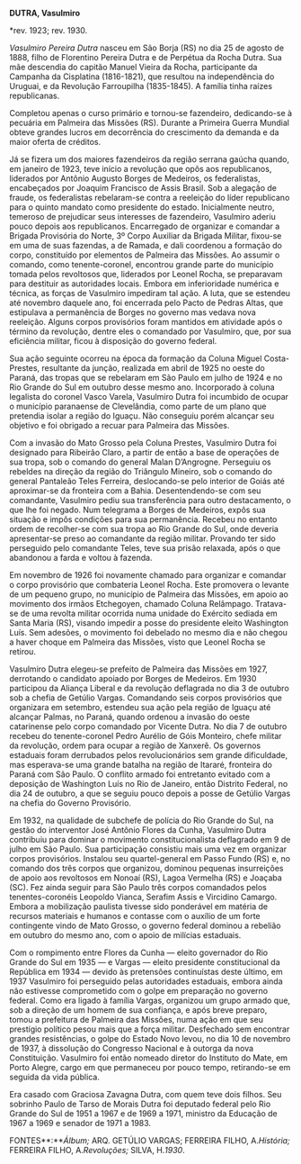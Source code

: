 **DUTRA, Vasulmiro**

\*rev. 1923; rev. 1930.

*Vasulmiro Pereira Dutra* nasceu em São Borja (RS) no dia 25 de agosto
de 1888, filho de Florentino Pereira Dutra e de Perpétua da Rocha Dutra.
Sua mãe descendia do capitão Manuel Vieira da Rocha, participante da
Campanha da Cisplatina (1816-1821), que resultou na independência do
Uruguai, e da Revolução Farroupilha (1835-1845). A família tinha raízes
republicanas.

Completou apenas o curso primário e tornou-se fazendeiro, dedicando-se à
pecuária em Palmeira das Missões (RS). Durante a Primeira Guerra Mundial
obteve grandes lucros em decorrência do crescimento da demanda e da
maior oferta de créditos.

Já se fizera um dos maiores fazendeiros da região serrana gaúcha quando,
em janeiro de 1923, teve início a revolução que opôs aos republicanos,
liderados por Antônio Augusto Borges de Medeiros, os federalistas,
encabeçados por Joaquim Francisco de Assis Brasil. Sob a alegação de
fraude, os federalistas rebelaram-se contra a reeleição do líder
republicano para o quinto mandato como presidente do estado.
Inicialmente neutro, temeroso de prejudicar seus interesses de
fazendeiro, Vasulmiro aderiu pouco depois aos republicanos. Encarregado
de organizar e comandar a Brigada Provisória do Norte, 3º Corpo Auxiliar
da Brigada Militar, fixou-se em uma de suas fazendas, a de Ramada, e
dali coordenou a formação do corpo, constituído por elementos de
Palmeira das Missões. Ao assumir o comando, como tenente-coronel,
encontrou grande parte do município tomada pelos revoltosos que,
liderados por Leonel Rocha, se preparavam para destituir as autoridades
locais. Embora em inferioridade numérica e técnica, as forças de
Vasulmiro impediram tal ação. A luta, que se estendeu até novembro
daquele ano, foi encerrada pelo Pacto de Pedras Altas, que estipulava a
permanência de Borges no governo mas vedava nova reeleição. Alguns
corpos provisórios foram mantidos em atividade após o término da
revolução, dentre eles o comandado por Vasulmiro, que, por sua
eficiência militar, ficou à disposição do governo federal.

Sua ação seguinte ocorreu na época da formação da Coluna Miguel
Costa-Prestes, resultante da junção, realizada em abril de 1925 no oeste
do Paraná, das tropas que se rebelaram em São Paulo em julho de 1924 e
no Rio Grande do Sul em outubro desse mesmo ano. Incorporado à coluna
legalista do coronel Vasco Varela, Vasulmiro Dutra foi incumbido de
ocupar o município paranaense de Clevelândia, como parte de um plano que
pretendia isolar a região do Iguaçu. Não conseguiu porém alcançar seu
objetivo e foi obrigado a recuar para Palmeira das Missões.

Com a invasão do Mato Grosso pela Coluna Prestes, Vasulmiro Dutra foi
designado para Ribeirão Claro, a partir de então a base de operações de
sua tropa, sob o comando do general Malan D’Angrogne. Perseguiu os
rebeldes na direção da região do Triângulo Mineiro, sob o comando do
general Pantaleão Teles Ferreira, deslocando-se pelo interior de Goiás
até aproximar-se da fronteira com a Bahia. Desentendendo-se com seu
comandante, Vasulmiro pediu sua transferência para outro destacamento, o
que lhe foi negado. Num telegrama a Borges de Medeiros, expôs sua
situação e impôs condições para sua permanência. Recebeu no entanto
ordem de recolher-se com sua tropa ao Rio Grande do Sul, onde deveria
apresentar-se preso ao comandante da região militar. Provando ter sido
perseguido pelo comandante Teles, teve sua prisão relaxada, após o que
abandonou a farda e voltou à fazenda.

Em novembro de 1926 foi novamente chamado para organizar e comandar o
corpo provisório que combateria Leonel Rocha. Este promovera o levante
de um pequeno grupo, no município de Palmeira das Missões, em apoio ao
movimento dos irmãos Etchegoyen, chamado Coluna Relâmpago. Tratava-se de
uma revolta militar ocorrida numa unidade do Exército sediada em Santa
Maria (RS), visando impedir a posse do presidente eleito Washington
Luís. Sem adesões, o movimento foi debelado no mesmo dia e não chegou a
haver choque em Palmeira das Missões, visto que Leonel Rocha se retirou.

Vasulmiro Dutra elegeu-se prefeito de Palmeira das Missões em 1927,
derrotando o candidato apoiado por Borges de Medeiros. Em 1930
participou da Aliança Liberal e da revolução deflagrada no dia 3 de
outubro sob a chefia de Getúlio Vargas. Comandando seis corpos
provisórios que organizara em setembro, estendeu sua ação pela região de
Iguaçu até alcançar Palmas, no Paraná, quando ordenou a invasão do oeste
catarinense pelo corpo comandado por Vicente Dutra. No dia 7 de outubro
recebeu do tenente-coronel Pedro Aurélio de Góis Monteiro, chefe militar
da revolução, ordem para ocupar a região de Xanxerê. Os governos
estaduais foram derrubados pelos revolucionários sem grande dificuldade,
mas esperava-se uma grande batalha na região de Itararé, fronteira do
Paraná com São Paulo. O conflito armado foi entretanto evitado com a
deposição de Washington Luís no Rio de Janeiro, então Distrito Federal,
no dia 24 de outubro, a que se seguiu pouco depois a posse de Getúlio
Vargas na chefia do Governo Provisório.

Em 1932, na qualidade de subchefe de polícia do Rio Grande do Sul, na
gestão do interventor José Antônio Flores da Cunha, Vasulmiro Dutra
contribuiu para dominar o movimento constitucionalista deflagrado em 9
de julho em São Paulo. Sua participação consistiu mais uma vez em
organizar corpos provisórios. Instalou seu quartel-general em Passo
Fundo (RS) e, no comando dos três corpos que organizou, dominou pequenas
insurreições de apoio aos revoltosos em Nonoaí (RS), Lagoa Vermelha (RS)
e Joaçaba (SC). Fez ainda seguir para São Paulo três corpos comandados
pelos tenentes-coronéis Leopoldo Vianca, Serafim Assis e Vircidino
Camargo. Embora a mobilização paulista tivesse sido ponderável em
matéria de recursos materiais e humanos e contasse com o auxílio de um
forte contingente vindo de Mato Grosso, o governo federal dominou a
rebelião em outubro do mesmo ano, com o apoio de milícias estaduais.

Com o rompimento entre Flores da Cunha — eleito governador do Rio Grande
do Sul em 1935 — e Vargas — eleito presidente constitucional da
República em 1934 — devido às pretensões continuístas deste último, em
1937 Vasulmiro foi perseguido pelas autoridades estaduais, embora ainda
não estivesse comprometido com o golpe em preparação no governo federal.
Como era ligado à família Vargas, organizou um grupo armado que, sob a
direção de um homem de sua confiança, e após breve preparo, tomou a
prefeitura de Palmeira das Missões, numa ação em que seu prestígio
político pesou mais que a força militar. Desfechado sem encontrar
grandes resistências, o golpe do Estado Novo levou, no dia 10 de
novembro de 1937, à dissolução do Congresso Nacional e à outorga da nova
Constituição. Vasulmiro foi então nomeado diretor do Instituto do Mate,
em Porto Alegre, cargo em que permaneceu por pouco tempo, retirando-se
em seguida da vida pública.

Era casado com Graciosa Zavagna Dutra, com quem teve dois filhos. Seu
sobrinho Paulo de Tarso de Morais Dutra foi deputado federal pelo Rio
Grande do Sul de 1951 a 1967 e de 1969 a 1971, ministro da Educação de
1967 a 1969 e senador de 1971 a 1983.

FONTES**:***Álbum;* ARQ. GETÚLIO VARGAS; FERREIRA FILHO, A.*História;*
FERREIRA FILHO, A.*Revoluções;* SILVA, H.*1930*.

 
